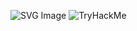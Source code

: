 ![SVG Image](https://www.codewars.com/users/Yakoda/badges/large)
![TryHackMe](https://tryhackme-badges.s3.amazonaws.com/mr.yakoda.png)
